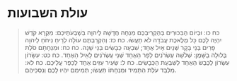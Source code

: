 # עולת השבועות

> כח כו: וּבְיוֹם הַבִּכּוּרִים בְּהַקְרִיבְכֶם מִנְחָה חֲדָשָׁה לַיהוָה בְּשָׁבֻעֹתֵיכֶם:  מִקְרָא קֹדֶשׁ יִהְיֶה לָכֶם כָּל מְלֶאכֶת עֲבֹדָה לֹא תַעֲשׂוּ.
> כח כז: וְהִקְרַבְתֶּם עוֹלָה לְרֵיחַ נִיחֹחַ לַיהוָה פָּרִים בְּנֵי בָקָר שְׁנַיִם אַיִל אֶחָד; שִׁבְעָה כְבָשִׂים בְּנֵי שָׁנָה.
> כח כח: וּמִנְחָתָם סֹלֶת בְּלוּלָה בַשָּׁמֶן:  שְׁלֹשָׁה עֶשְׂרֹנִים לַפָּר הָאֶחָד שְׁנֵי עֶשְׂרֹנִים לָאַיִל הָאֶחָד.
> כח כט: עִשָּׂרוֹן עִשָּׂרוֹן לַכֶּבֶשׂ הָאֶחָד לְשִׁבְעַת הַכְּבָשִׂים.
> כח ל: שְׂעִיר עִזִּים אֶחָד לְכַפֵּר עֲלֵיכֶם.
> כח לא: מִלְּבַד עֹלַת הַתָּמִיד וּמִנְחָתוֹ תַּעֲשׂוּ; תְּמִימִם יִהְיוּ לָכֶם וְנִסְכֵּיהֶם. 
 

